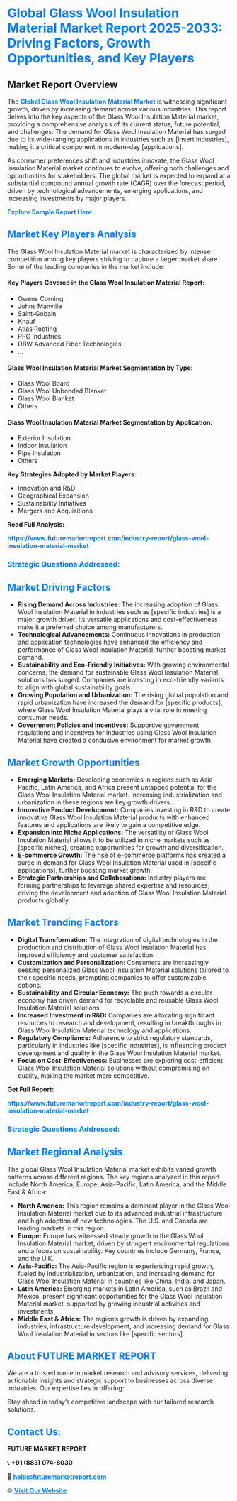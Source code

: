 <h1 style="color: #007BFF;">Global Glass Wool Insulation Material Market Report 2025-2033: Driving Factors, Growth Opportunities, and Key Players</h1>

<section id="overview">
<h2>Market Report Overview</h2>
<p>The <a href="https://www.futuremarketreport.com/industry-report/glass-wool-insulation-material-market" style="color: #007BFF; text-decoration: none;"><strong>Global Glass Wool Insulation Material Market</strong></a> is witnessing significant growth, driven by increasing demand across various industries. This report delves into the key aspects of the Glass Wool Insulation Material market, providing a comprehensive analysis of its current status, future potential, and challenges. The demand for Glass Wool Insulation Material has surged due to its wide-ranging applications in industries such as [insert industries], making it a critical component in modern-day [applications].</p>
<p>As consumer preferences shift and industries innovate, the Glass Wool Insulation Material market continues to evolve, offering both challenges and opportunities for stakeholders. The global market is expected to expand at a substantial compound annual growth rate (CAGR) over the forecast period, driven by technological advancements, emerging applications, and increasing investments by major players.</p>
</section>

<section id="overview">
<p><a href="https://www.futuremarketreport.com/request-sample/reportId=107312" style="color: #007BFF; text-decoration: none;"><strong>Explore Sample Report Here</strong></a></p>
</section>

<section id="key-players">
<h2 style="color: #007BFF;">Market Key Players Analysis</h2>
<p>The Glass Wool Insulation Material market is characterized by intense competition among key players striving to capture a larger market share. Some of the leading companies in the market include:</p>
<h4>Key Players Covered in the Glass Wool Insulation Material Report:</h4>
<ul><li>Owens Corning</li><li>Johns Manville</li><li>Saint-Gobain</li><li>Knauf</li><li>Atlas Roofing</li><li>PPG Industries</li><li>DBW Advanced Fiber Technologies</li><li>...</li></ul>
<h4>Glass Wool Insulation Material Market Segmentation by Type:</h4>
<ul><li>Glass Wool Board</li><li>Glass Wool Unbonded Blanket</li><li>Glass Wool Blanket</li><li>Others</li></ul>

<h4>Glass Wool Insulation Material Market Segmentation by Application:</h4>
<ul><li>Exterior Insulation</li><li>Indoor Insulation</li><li>Pipe Insulation</li><li>Others</li></ul>
<p><strong>Key Strategies Adopted by Market Players:</strong></p>
<ul>
<li>Innovation and R&D</li>
<li>Geographical Expansion</li>
<li>Sustainability Initiatives</li>
<li>Mergers and Acquisitions</li>
</ul>
</section>

<section>
<p><strong>Read Full Analysis: </strong></p><a href="https://www.futuremarketreport.com/industry-report/glass-wool-insulation-material-market" style="color: #007BFF; text-decoration: none;"><strong>https://www.futuremarketreport.com/industry-report/glass-wool-insulation-material-market</strong></a>
<h3 style="color: #007BFF;">Strategic Questions Addressed:</h3>
</section>

<section id="driving-factors">
<h2 style="color: #007BFF;">Market Driving Factors</h2>
<ul>
<li><strong>Rising Demand Across Industries:</strong> The increasing adoption of Glass Wool Insulation Material in industries such as [specific industries] is a major growth driver. Its versatile applications and cost-effectiveness make it a preferred choice among manufacturers.</li>
<li><strong>Technological Advancements:</strong> Continuous innovations in production and application technologies have enhanced the efficiency and performance of Glass Wool Insulation Material, further boosting market demand.</li>
<li><strong>Sustainability and Eco-Friendly Initiatives:</strong> With growing environmental concerns, the demand for sustainable Glass Wool Insulation Material solutions has surged. Companies are investing in eco-friendly variants to align with global sustainability goals.</li>
<li><strong>Growing Population and Urbanization:</strong> The rising global population and rapid urbanization have increased the demand for [specific products], where Glass Wool Insulation Material plays a vital role in meeting consumer needs.</li>
<li><strong>Government Policies and Incentives:</strong> Supportive government regulations and incentives for industries using Glass Wool Insulation Material have created a conducive environment for market growth.</li>
</ul>
</section>

<section id="growth-opportunities">
<h2 style="color: #007BFF;">Market Growth Opportunities</h2>
<ul>
<li><strong>Emerging Markets:</strong> Developing economies in regions such as Asia-Pacific, Latin America, and Africa present untapped potential for the Glass Wool Insulation Material market. Increasing industrialization and urbanization in these regions are key growth drivers.</li>
<li><strong>Innovative Product Development:</strong> Companies investing in R&D to create innovative Glass Wool Insulation Material products with enhanced features and applications are likely to gain a competitive edge.</li>
<li><strong>Expansion into Niche Applications:</strong> The versatility of Glass Wool Insulation Material allows it to be utilized in niche markets such as [specific niches], creating opportunities for growth and diversification.</li>
<li><strong>E-commerce Growth:</strong> The rise of e-commerce platforms has created a surge in demand for Glass Wool Insulation Material used in [specific applications], further boosting market growth.</li>
<li><strong>Strategic Partnerships and Collaborations:</strong> Industry players are forming partnerships to leverage shared expertise and resources, driving the development and adoption of Glass Wool Insulation Material products globally.</li>
</ul>
</section>

<section id="trending-factors">
<h2 style="color: #007BFF;">Market Trending Factors</h2>
<ul>
<li><strong>Digital Transformation:</strong> The integration of digital technologies in the production and distribution of Glass Wool Insulation Material has improved efficiency and customer satisfaction.</li>
<li><strong>Customization and Personalization:</strong> Consumers are increasingly seeking personalized Glass Wool Insulation Material solutions tailored to their specific needs, prompting companies to offer customizable options.</li>
<li><strong>Sustainability and Circular Economy:</strong> The push towards a circular economy has driven demand for recyclable and reusable Glass Wool Insulation Material solutions.</li>
<li><strong>Increased Investment in R&D:</strong> Companies are allocating significant resources to research and development, resulting in breakthroughs in Glass Wool Insulation Material technology and applications.</li>
<li><strong>Regulatory Compliance:</strong> Adherence to strict regulatory standards, particularly in industries like [specific industries], is influencing product development and quality in the Glass Wool Insulation Material market.</li>
<li><strong>Focus on Cost-Effectiveness:</strong> Businesses are exploring cost-efficient Glass Wool Insulation Material solutions without compromising on quality, making the market more competitive.</li>
</ul>
</section>

<section>
<p><strong>Get Full Report: </strong></p><a href="https://www.futuremarketreport.com/industry-report/glass-wool-insulation-material-market" style="color: #007BFF; text-decoration: none;"><strong>https://www.futuremarketreport.com/industry-report/glass-wool-insulation-material-market</strong></a>
<h3 style="color: #007BFF;">Strategic Questions Addressed:</h3>
</section>


<section id="regional-analysis">
<h2 style="color: #007BFF;">Market Regional Analysis</h2>
<p>The global Glass Wool Insulation Material market exhibits varied growth patterns across different regions. The key regions analyzed in this report include North America, Europe, Asia-Pacific, Latin America, and the Middle East & Africa:</p>
<ul>
<li><strong>North America:</strong> This region remains a dominant player in the Glass Wool Insulation Material market due to its advanced industrial infrastructure and high adoption of new technologies. The U.S. and Canada are leading markets in this region.</li>
<li><strong>Europe:</strong> Europe has witnessed steady growth in the Glass Wool Insulation Material market, driven by stringent environmental regulations and a focus on sustainability. Key countries include Germany, France, and the U.K.</li>
<li><strong>Asia-Pacific:</strong> The Asia-Pacific region is experiencing rapid growth, fueled by industrialization, urbanization, and increasing demand for Glass Wool Insulation Material in countries like China, India, and Japan.</li>
<li><strong>Latin America:</strong> Emerging markets in Latin America, such as Brazil and Mexico, present significant opportunities for the Glass Wool Insulation Material market, supported by growing industrial activities and investments.</li>
<li><strong>Middle East & Africa:</strong> The region’s growth is driven by expanding industries, infrastructure development, and increasing demand for Glass Wool Insulation Material in sectors like [specific sectors].</li>
</ul>
</section>

<footer>
<h2 style="color: #007BFF;">About FUTURE MARKET REPORT</h2>
<p>We are a trusted name in market research and advisory services, delivering actionable insights and strategic support to businesses across diverse industries. Our expertise lies in offering:</p>

<p>Stay ahead in today’s competitive landscape with our tailored research solutions.</p>

<h2 style="color: #007BFF;">Contact Us:</h2>
<p><strong>FUTURE MARKET REPORT</strong></p>
<p>📞 <strong>+91 (883) 074-8030</strong></p>
<p>📧 <strong><a href="mailto:help@futuremarketreport.com" style="color: #007BFF;">help@futuremarketreport.com</a></strong></p>
<p>🌐 <strong><a href="https://www.futuremarketreport.com/" style="color: #007BFF;">Visit Our Website</a></strong></p>
</footer>